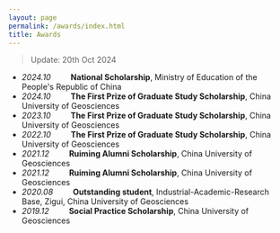 ```yaml
---
layout: page
permalink: /awards/index.html
title: Awards
---
```


> Update: 20th Oct 2024

- _2024.10_         **National Scholarship**, Ministry of Education of the People's Republic of China
- _2024.10_         **The First Prize of Graduate Study Scholarship**, China University of Geosciences
- _2023.10_         **The First Prize of Graduate Study Scholarship**, China University of Geosciences
- _2022.10_         **The First Prize of Graduate Study Scholarship**, China University of Geosciences
- _2021.12_          **Ruiming Alumni Scholarship**, China University of Geosciences
- _2021.12_          **Ruiming Alumni Scholarship**, China University of Geosciences
- _2020.08_         **Outstanding student**, Industrial-Academic-Research Base, Zigui, China University of Geosciences
- _2019.12_          **Social Practice Scholarship**, China University of Geosciences<br>
